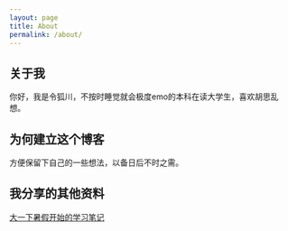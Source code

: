 ```yaml
---
layout: page
title: About
permalink: /about/
---
```

## 关于我

你好，我是令狐川，不按时睡觉就会极度emo的本科在读大学生，喜欢胡思乱想。

## 为何建立这个博客

方便保留下自己的一些想法，以备日后不时之需。

## 我分享的其他资料

[大一下暑假开始的学习笔记](https://github.com/lotefish/PKU-CourseNotes-mee)
